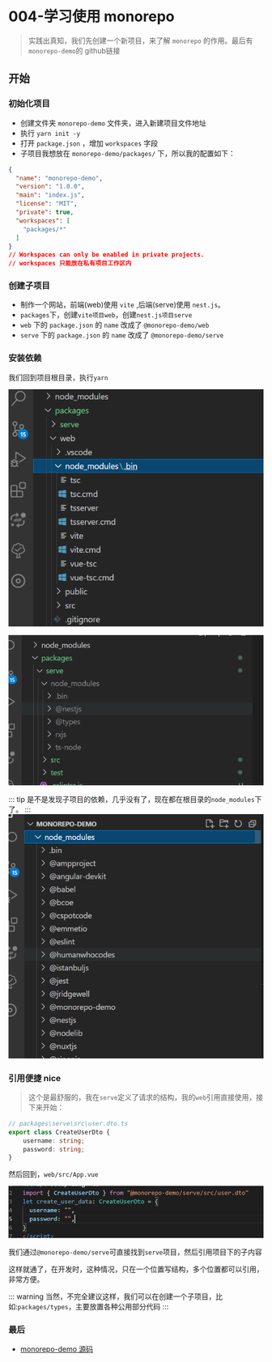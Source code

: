 # 004-学习使用 monorepo 

> 实践出真知，我们先创建一个新项目，来了解 `monorepo` 的作用。最后有`monorepo-demo`的 github链接

## 开始

### 初始化项目

- 创建文件夹 `monorepo-demo` 文件夹，进入新建项目文件地址
- 执行 `yarn init -y`
- 打开 `package.json` ，增加 `workspaces` 字段
- 子项目我想放在 `monorepo-demo/packages/` 下，所以我的配置如下：

```json
{
  "name": "monorepo-demo",
  "version": "1.0.0",
  "main": "index.js",
  "license": "MIT",
  "private": true,
  "workspaces": [
    "packages/*"
  ]
}
// Workspaces can only be enabled in private projects.
// workspaces 只能放在私有项目工作区内
```
### 创建子项目

- 制作一个网站，前端(web)使用 `vite` ,后端(serve)使用 `nest.js`。
- `packages`下，创建`vite项目web`，创建`nest.js项目serve`
- `web` 下的 `package.json` 的 `name` 改成了 `@monorepo-demo/web`
- `serve` 下的 `package.json` 的 `name` 改成了 `@monorepo-demo/serve`


### 安装依赖

我们回到项目根目录，执行`yarn`

![](01-41.png)

![](00-05.png)

::: tip
是不是发现子项目的依赖，几乎没有了，现在都在根目录的`node_modules`下了。
:::
![](02-36.png)

### 引用便捷 nice
> 这个是最舒服的，我在`serve`定义了请求的结构，我的`web`引用直接使用，接下来开始：
```ts
// packages\serve\src\user.dto.ts
export class CreateUserDto {
    username: string;
    password: string;
}
```
然后回到，`web/src/App.vue`

![](19-39.png)

我们通过`@monorepo-demo/serve`可直接找到`serve`项目，然后引用项目下的子内容

这样就通了，在开发时，这种情况，只在一个位置写结构，多个位置都可以引用，非常方便。

::: warning
当然，不完全建议这样，我们可以在创建一个子项目，比如:`packages/types`，主要放置各种公用部分代码
:::

### 最后

- [monorepo-demo 源码](https://github.com/chunshand/monorepo-demo)